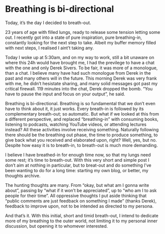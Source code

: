 # Breathing is bi-directional

Today, it’s the day I decided to breath-out. 

23 years of age with filled lungs, ready to release some tension letting some out. I recently got into a state of pure inspiration, pure breathing-in, constantly looking for the next step to take. Albeit my buffer memory filled with next steps, I realised I aint’t taking any. 

Today I woke up at 5:30am, and on my way to work, still a bit unaware on where this 24h would have brought me, I had the previlege to have a chat with the one and only Derek Sivers. To be fair, it was more of a monologue, than a chat. I believe many have had such monologue from Derek in the past and many others will in the future. This morning Derek was very frank with me, he didn’t hesistate sharing, and many solid messages got past my critical firewall. 119 minutes into the chat, Derek dropped the bomb. “You have to pause the input and focus on your output”, he said.

Breathing is bi-directional. 
Breathing is so fundamental that we don’t even have to think about it, it just works. Every breath-in is followed by its complementary breath-out; so automatic. But what if we looked at this from a different perspective, and replaced “breathing-in” with consuming books, listening to podcasts, watching YouTube videos, or attending lectures instead? All these activities involve receiving something. Naturally following there should be the breathing out phase, the time to produce something, to give back what you received and elaborated upon, right? Well, yes, but no. Despite how easy it is to breath-in, to breath-out is much more demanding.

I believe I have breathed-in for enough time now, so that my lungs need some rest; it’s time to breath-out. With this very short and simple post I don’t aim at nothing in particular, but to breat-out and do something I’ve been wanting to do for a long time: starting my own blog, or better, my thoughts archive. 

The hunting thoughts are many. From “okay, but what am I gonna write about”, passing by “what if it won’t be appreciated”, up to “who am I to ask people for their time”. All oppressive thoughts I put aside thinking that “public comments are just feedback on something I made” (thanks Derek), feedback to improve upon, not to be intended as directed to my persona.

And that’s it. With this initial, short and timid breath-out, I intend to dedicate more of my breathing to the outer world, not limiting it to my personal inner discussion, but opening it to whomever interested.
